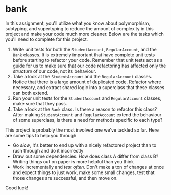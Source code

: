 # bank

In this assignment, you'll utilize what you know about polymorphism, subtyping, and supertyping to 
reduce the amount of complexity in this project and make your code much more cleaner. Below are the
tasks which you'll need to complete for this project.

1. Write unit tests for both the `StudentAccount`, `RegularAccount`, and the `Bank` classes. It is 
extremely important that have complete unit tests before starting to refactor your code. Remember that 
unit tests act as a guide for us to make sure that our code refactoring has affected only the <i>structure</i>
of our code, not its behaviour. 
2. Take a look at the `StudentAccount` and the `RegularAccount` classes. Notice that there is a large
amount of duplicated code. Refactor where necessary, and extract shared logic into a superclass that these classes
can both extend.
3. Run your unit tests for the `StudentAccount` and `RegularAccount` classes, make sure that they pass.
4. Take a look at the `Bank` class. Is there a reason to refactor this class? After making `StudentAccount` and
`RegularAccount` extend the behaviour of some superclass, is there a need for methods specific to each type?

This project is probably the most involved one we've tackled so far. Here are some tips to help you through

* Go <i>slow</i>, it's better to end up with a nicely refactored project than to rush through and do it incorrectly
* Draw out some dependencies. How does class A differ from class B? Writing things out on paper is more helpful than you think
* Work incrementally and <i>test often</i>. Don't make a ton of changes at once and expect things to just work, 
make some small changes, test that those changes are successful, and then move on.

Good luck!
